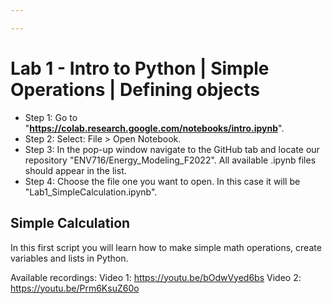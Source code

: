 ```yaml
---

---
```


# Lab 1 - Intro to Python | Simple Operations | Defining objects

* Step 1: Go to "**https://colab.research.google.com/notebooks/intro.ipynb**". <br>
* Step 2: Select: File > Open Notebook. <br>
* Step 3: In the pop-up window navigate to the GitHub tab and locate our repository "ENV716/Energy_Modeling_F2022". All available .ipynb files should appear in the list. <br>
* Step 4: Choose the file one you want to open. In this case it will be "Lab1_SimpleCalculation.ipynb".


## Simple Calculation

In this first script you will learn how to make simple math operations, create variables and lists in Python.

Available recordings:
Video 1: https://youtu.be/bOdwVyed6bs
Video 2: https://youtu.be/Prm6KsuZ60o
